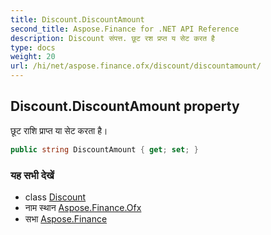 ```yaml
---
title: Discount.DiscountAmount
second_title: Aspose.Finance for .NET API Reference
description: Discount संपत्त. छूट रश प्रप्त य सेट करत है
type: docs
weight: 20
url: /hi/net/aspose.finance.ofx/discount/discountamount/
---
```

## Discount.DiscountAmount property

छूट राशि प्राप्त या सेट करता है।

```csharp
public string DiscountAmount { get; set; }
```

### यह सभी देखें

* class [Discount](../)
* नाम स्थान [Aspose.Finance.Ofx](../../discount/)
* सभा [Aspose.Finance](../../../)


